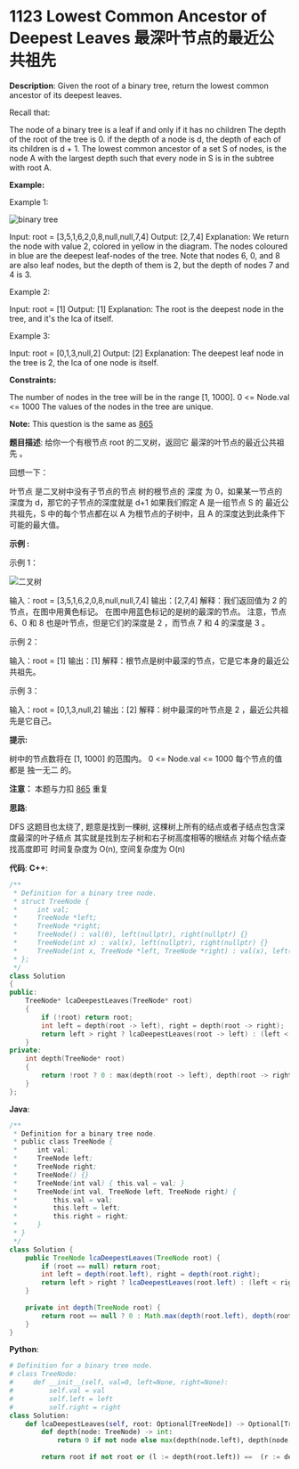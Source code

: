 # 1123 Lowest Common Ancestor of Deepest Leaves 最深叶节点的最近公共祖先

__Description__:
Given the root of a binary tree, return the lowest common ancestor of its deepest leaves.

Recall that:

The node of a binary tree is a leaf if and only if it has no children
The depth of the root of the tree is 0. if the depth of a node is d, the depth of each of its children is d + 1.
The lowest common ancestor of a set S of nodes, is the node A with the largest depth such that every node in S is in the subtree with root A.

__Example:__

Example 1:

![binary tree](https://s3-lc-upload.s3.amazonaws.com/uploads/2018/07/01/sketch1.png)

Input: root = [3,5,1,6,2,0,8,null,null,7,4]
Output: [2,7,4]
Explanation: We return the node with value 2, colored in yellow in the diagram.
The nodes coloured in blue are the deepest leaf-nodes of the tree.
Note that nodes 6, 0, and 8 are also leaf nodes, but the depth of them is 2, but the depth of nodes 7 and 4 is 3.

Example 2:

Input: root = [1]
Output: [1]
Explanation: The root is the deepest node in the tree, and it's the lca of itself.

Example 3:

Input: root = [0,1,3,null,2]
Output: [2]
Explanation: The deepest leaf node in the tree is 2, the lca of one node is itself.

__Constraints:__

The number of nodes in the tree will be in the range [1, 1000].
0 <= Node.val <= 1000
The values of the nodes in the tree are unique.

__Note:__
This question is the same as [865](https://leetcode.com/problems/smallest-subtree-with-all-the-deepest-nodes/)

__题目描述__:
给你一个有根节点 root 的二叉树，返回它 最深的叶节点的最近公共祖先 。

回想一下：

叶节点 是二叉树中没有子节点的节点
树的根节点的 深度 为 0，如果某一节点的深度为 d，那它的子节点的深度就是 d+1
如果我们假定 A 是一组节点 S 的 最近公共祖先，S 中的每个节点都在以 A 为根节点的子树中，且 A 的深度达到此条件下可能的最大值。

__示例 :__

示例 1：

![二叉树](https://s3-lc-upload.s3.amazonaws.com/uploads/2018/07/01/sketch1.png)

输入：root = [3,5,1,6,2,0,8,null,null,7,4]
输出：[2,7,4]
解释：我们返回值为 2 的节点，在图中用黄色标记。
在图中用蓝色标记的是树的最深的节点。
注意，节点 6、0 和 8 也是叶节点，但是它们的深度是 2 ，而节点 7 和 4 的深度是 3 。

示例 2：

输入：root = [1]
输出：[1]
解释：根节点是树中最深的节点，它是它本身的最近公共祖先。

示例 3：

输入：root = [0,1,3,null,2]
输出：[2]
解释：树中最深的叶节点是 2 ，最近公共祖先是它自己。

__提示:__

树中的节点数将在 [1, 1000] 的范围内。
0 <= Node.val <= 1000
每个节点的值都是 独一无二 的。

__注意：__
本题与力扣 [865](https://leetcode-cn.com/problems/smallest-subtree-with-all-the-deepest-nodes/) 重复

__思路__:

DFS
这题目也太绕了, 题意是找到一棵树, 这棵树上所有的结点或者子结点包含深度最深的叶子结点
其实就是找到左子树和右子树高度相等的根结点
对每个结点查找高度即可
时间复杂度为 O(n), 空间复杂度为 O(n)

__代码__:
__C++__:

```C++
/**
 * Definition for a binary tree node.
 * struct TreeNode {
 *     int val;
 *     TreeNode *left;
 *     TreeNode *right;
 *     TreeNode() : val(0), left(nullptr), right(nullptr) {}
 *     TreeNode(int x) : val(x), left(nullptr), right(nullptr) {}
 *     TreeNode(int x, TreeNode *left, TreeNode *right) : val(x), left(left), right(right) {}
 * };
 */
class Solution 
{
public:
    TreeNode* lcaDeepestLeaves(TreeNode* root) 
    {
        if (!root) return root;
        int left = depth(root -> left), right = depth(root -> right);
        return left > right ? lcaDeepestLeaves(root -> left) : (left < right ? lcaDeepestLeaves(root -> right) : root);
    }
private:
    int depth(TreeNode* root) 
    {
        return !root ? 0 : max(depth(root -> left), depth(root -> right)) + 1;
    }
};
```

__Java__:

```Java
/**
 * Definition for a binary tree node.
 * public class TreeNode {
 *     int val;
 *     TreeNode left;
 *     TreeNode right;
 *     TreeNode() {}
 *     TreeNode(int val) { this.val = val; }
 *     TreeNode(int val, TreeNode left, TreeNode right) {
 *         this.val = val;
 *         this.left = left;
 *         this.right = right;
 *     }
 * }
 */
class Solution {
    public TreeNode lcaDeepestLeaves(TreeNode root) {
        if (root == null) return root;
        int left = depth(root.left), right = depth(root.right);
        return left > right ? lcaDeepestLeaves(root.left) : (left < right ? lcaDeepestLeaves(root.right) : root);
    }
    
    private int depth(TreeNode root) {
        return root == null ? 0 : Math.max(depth(root.left), depth(root.right)) + 1;
    }
}
```

__Python__:

```Python
# Definition for a binary tree node.
# class TreeNode:
#     def __init__(self, val=0, left=None, right=None):
#         self.val = val
#         self.left = left
#         self.right = right
class Solution:
    def lcaDeepestLeaves(self, root: Optional[TreeNode]) -> Optional[TreeNode]:
        def depth(node: TreeNode) -> int:
            return 0 if not node else max(depth(node.left), depth(node.right)) + 1
        
        return root if not root or (l := depth(root.left)) ==  (r := depth(root.right)) else self.lcaDeepestLeaves(root.left) if l > r else self.lcaDeepestLeaves(root.right)
```
